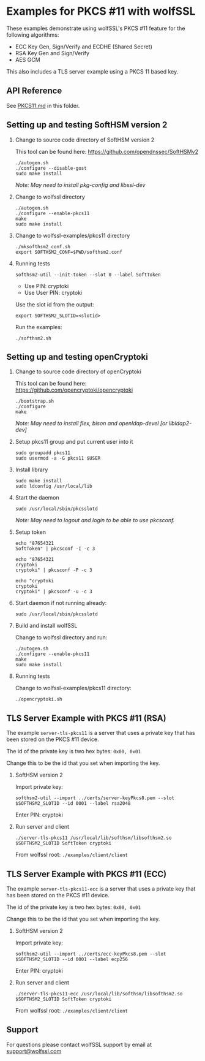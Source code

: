 # Examples for PKCS #11 with wolfSSL

These examples demonstrate using wolfSSL's PKCS #11 feature for the following algorithms:

* ECC Key Gen, Sign/Verify and ECDHE (Shared Secret)
* RSA Key Gen and Sign/Verify
* AES GCM

This also includes a TLS server example using a PKCS 11 based key.

## API Reference

See [PKCS11.md](./PKCS11.md) in this folder.

## Setting up and testing SoftHSM version 2

1. Change to source code directory of SoftHSM version 2

	This tool can be found here: https://github.com/opendnssec/SoftHSMv2

	```
	./autogen.sh
 	./configure --disable-gost
 	sudo make install
 	```

 	*Note: May need to install pkg-config and libssl-dev*

2. Change to wolfssl directory

	```
	./autogen.sh
	./configure --enable-pkcs11
	make
	sudo make install
	```

3. Change to wolfssl-examples/pkcs11 directory

	```
	./mksofthsm2_conf.sh
	export SOFTHSM2_CONF=$PWD/softhsm2.conf
	```

4. Running tests

	`softhsm2-util --init-token --slot 0 --label SoftToken`

	* Use PIN: cryptoki
	* Use User PIN: cryptoki

	Use the slot id from the output:
	
	`export SOFTHSM2_SLOTID=<slotid>`

	Run the examples:

	`./softhsm2.sh`


## Setting up and testing openCryptoki


1. Change to source code directory of openCryptoki

	This tool can be found here: https://github.com/opencryptoki/opencryptoki

	```
	./bootstrap.sh
	./configure
	make
	```

	*Note: May need to install flex, bison and openldap-devel [or libldap2-dev]*

2. Setup pkcs11 group and put current user into it

	```
	sudo groupadd pkcs11
	sudo usermod -a -G pkcs11 $USER
	```

3. Install library

	```
	sudo make install
	sudo ldconfig /usr/local/lib
	```

4. Start the daemon

	`sudo /usr/local/sbin/pkcsslotd`
	
	*Note: May need to logout and login to be able to use pkcsconf.*

5. Setup token
	
	```
	echo "87654321
	SoftToken" | pkcsconf -I -c 3
	```
	
	```
	echo "87654321
	cryptoki
	cryptoki" | pkcsconf -P -c 3
	```
	
	```
	echo "cryptoki
	cryptoki
	cryptoki" | pkcsconf -u -c 3
	```
	
6. Start daemon if not running already:
	
	`sudo /usr/local/sbin/pkcsslotd`

7. Build and install wolfSSL

	Change to wolfssl directory and run:

	```
	./autogen.sh
	./configure --enable-pkcs11
	make
	sudo make install
	```


8. Running tests

	Change to wolfssl-examples/pkcs11 directory:
	
	`./opencryptoki.sh`


## TLS Server Example with PKCS #11 (RSA)

The example `server-tls-pkcs11` is a server that uses a private key that has been stored on the PKCS #11 device.

The id of the private key is two hex bytes: `0x00, 0x01`

Change this to be the id that you set when importing the key.

1. SoftHSM version 2

	Import private key:
	
	`softhsm2-util --import ../certs/server-keyPkcs8.pem --slot $SOFTHSM2_SLOTID --id 0001 --label rsa2048`

	Enter PIN: cryptoki

2. Run server and client

	`./server-tls-pkcs11 /usr/local/lib/softhsm/libsofthsm2.so $SOFTHSM2_SLOTID SoftToken cryptoki`

	From wolfssl root:
	`./examples/client/client`

## TLS Server Example with PKCS #11 (ECC)

The example `server-tls-pkcs11-ecc` is a server that uses a private key that has been stored on the PKCS #11 device.

The id of the private key is two hex bytes: `0x00, 0x01`

Change this to be the id that you set when importing the key.

1. SoftHSM version 2

	Import private key:
	
	`softhsm2-util --import ../certs/ecc-keyPkcs8.pem --slot $SOFTHSM2_SLOTID --id 0001 --label ecp256`

	Enter PIN: cryptoki

2. Run server and client

	`./server-tls-pkcs11-ecc /usr/local/lib/softhsm/libsofthsm2.so $SOFTHSM2_SLOTID SoftToken cryptoki`

	From wolfssl root:
	`./examples/client/client`


## Support

For questions please contact wolfSSL support by email at [support@wolfssl.com](mailto:support@wolfssl.com)
